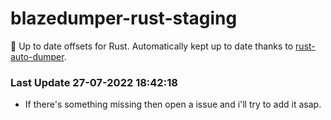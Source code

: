# blazedumper-rust-staging

🚀 Up to date offsets for Rust. Automatically kept up to date thanks to [rust-auto-dumper](https://github.com/Akandesh/rust-auto-dumper).


### Last Update 27-07-2022 18:42:18
- If there's something missing then open a issue and i'll try to add it asap.